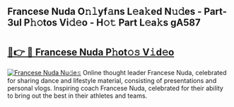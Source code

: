 ## Francese Nuda O𝚗𝚕yf𝚊ns L𝚎a𝚔ed N𝚞𝚍es - Part-3ul P𝚑𝚘tos Vi𝚍𝚎o - H𝚘𝚝 Part L𝚎a𝚔s gA587

# <h2><a href="http://kf0drx.oniu.top/?m=Francese+Nuda">🔗👉 🔴 Francese Nuda P𝚑ot𝚘𝚜 V𝚒d𝚎o</a></h2>

[![Francese Nuda Nu𝚍e𝚜](https://i.imgur.com/0qMVB7G.gif)](http://kf0drx.oniu.top/?m=Francese+Nuda)
Online thought leader Francese Nuda, celebrated for sharing dance and lifestyle material, consisting of presentations and personal vlogs. Inspiring coach Francese Nuda, celebrated for their ability to bring out the best in their athletes and teams.  
